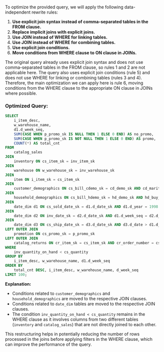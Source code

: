 To optimize the provided query, we will apply the following data-independent rewrite rules:

1. **Use explicit join syntax instead of comma-separated tables in the FROM clause.**
2. **Replace implicit joins with explicit joins.**
3. **Use JOIN instead of WHERE for linking tables.**
4. **Use JOIN instead of WHERE for combining tables.**
5. **Use explicit join conditions.**
6. **Move conditions from WHERE clause to ON clause in JOINs.**

The original query already uses explicit join syntax and does not use comma-separated tables in the FROM clause, so rules 1 and 2 are not applicable here. The query also uses explicit join conditions (rule 5) and does not use WHERE for linking or combining tables (rules 3 and 4). Therefore, the main optimization we can apply here is rule 6, moving conditions from the WHERE clause to the appropriate ON clause in JOINs where possible.

### Optimized Query:
```sql
SELECT 
    i_item_desc,
    w_warehouse_name,
    d1.d_week_seq,
    SUM(CASE WHEN p_promo_sk IS NULL THEN 1 ELSE 0 END) AS no_promo,
    SUM(CASE WHEN p_promo_sk IS NOT NULL THEN 1 ELSE 0 END) AS promo,
    COUNT(*) AS total_cnt
FROM 
    catalog_sales
JOIN 
    inventory ON cs_item_sk = inv_item_sk
JOIN 
    warehouse ON w_warehouse_sk = inv_warehouse_sk
JOIN 
    item ON i_item_sk = cs_item_sk
JOIN 
    customer_demographics ON cs_bill_cdemo_sk = cd_demo_sk AND cd_marital_status = 'S'
JOIN 
    household_demographics ON cs_bill_hdemo_sk = hd_demo_sk AND hd_buy_potential = '1001-5000'
JOIN 
    date_dim d1 ON cs_sold_date_sk = d1.d_date_sk AND d1.d_year = 1998
JOIN 
    date_dim d2 ON inv_date_sk = d2.d_date_sk AND d1.d_week_seq = d2.d_week_seq
JOIN 
    date_dim d3 ON cs_ship_date_sk = d3.d_date_sk AND d3.d_date > d1.d_date + 5
LEFT OUTER JOIN 
    promotion ON cs_promo_sk = p_promo_sk
LEFT OUTER JOIN 
    catalog_returns ON cr_item_sk = cs_item_sk AND cr_order_number = cs_order_number
WHERE 
    inv_quantity_on_hand < cs_quantity
GROUP BY 
    i_item_desc, w_warehouse_name, d1.d_week_seq
ORDER BY 
    total_cnt DESC, i_item_desc, w_warehouse_name, d_week_seq
LIMIT 100;
```

**Explanation:**
- Conditions related to `customer_demographics` and `household_demographics` are moved to the respective JOIN clauses.
- Conditions related to `date_dim` tables are moved to the respective JOIN clauses.
- The condition `inv_quantity_on_hand < cs_quantity` remains in the WHERE clause as it involves columns from two different tables (`inventory` and `catalog_sales`) that are not directly joined to each other.

This restructuring helps in potentially reducing the number of rows processed in the joins before applying filters in the WHERE clause, which can improve the performance of the query.